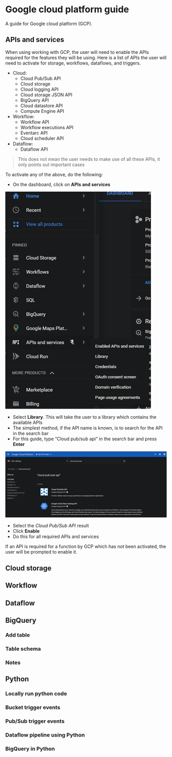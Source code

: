 # Google cloud platform guide

A guide for Google cloud platform (GCP).

## APIs and services
When using working with GCP, the user will need to enable the APIs required for the features they will be using.
Here is a list of APIs the user will need to activate for storage, workflows, dataflows, and triggers.

- Cloud:
  - Cloud Pub/Sub API
  - Cloud storage
  - Cloud logging API
  - Cloud storage JSON API
  - BigQuery API
  - Cloud datastore API
  - Compute Engine API
- Workflow:
  - Workflow API
  - Workflow executions API
  - Eventarc API
  - Cloud scheduler API
- Dataflow:
  - Dataflow API

> This does not mean the user needs to make use of all these APIs, it only points out important cases

To activate any of the above, do the following:
- On the dashboard, click on **APIs and services**

![GCP API services](img/gcp-api-services.png)

- Select **Library**. This will take the user to a library which contains the available APIs
- The simplest method, if the API name is known, is to search for the API in the search bar
- For this guide, type “Cloud pub/sub api” in the search bar and press **Enter**

![GCP API search](img/gcp-api-search.png)

- Select the *Cloud Pub/Sub API* result
- Click **Enable**
- Do this for all required APIs and services

If an API is required for a function by GCP which has not been activated, the user will be prompted to enable it.

## Cloud storage

## Workflow

## Dataflow

## BigQuery

### Add table

### Table schema

### Notes

## Python

### Locally run python code

### Bucket trigger events

### Pub/Sub trigger events

### Dataflow pipeline using Python

### BigQuery in Python